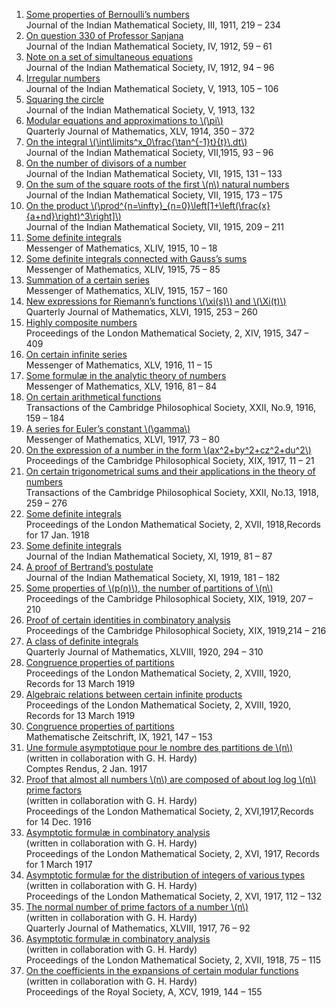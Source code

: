 <ol>
				<li class="paper">
					<a target="_blank" href="../Volumes/published/ram01.html">Some properties of Bernoulli’s numbers</a><br />
					<span class="itl">Journal of the Indian Mathematical Society, III, 1911, 219 &#x2013; 234</span>
				</li>
				<li class="paper">
					<a target="_blank" href="../Volumes/published/ram02.html">On question 330 of Professor Sanjana</a><br />
					<span class="itl">Journal of the Indian Mathematical Society, IV, 1912, 59 &#x2013; 61</span>
				</li>
				<li class="paper">
					<a target="_blank" href="../Volumes/published/ram03.html">Note on a set of simultaneous equations</a><br />
					<span class="itl">Journal of the Indian Mathematical Society, IV, 1912, 94 &#x2013; 96</span>
				</li>
				<li class="paper">
					<a target="_blank" href="../Volumes/published/ram04.html">Irregular numbers</a><br />
					<span class="itl">Journal of the Indian Mathematical Society, V, 1913, 105 &#x2013; 106</span>
				</li>
				<li class="paper">
					<a target="_blank" href="../Volumes/published/ram05.html">Squaring the circle</a><br />
					<span class="itl">Journal of the Indian Mathematical Society, V, 1913, 132</span>
				</li>
				<li class="paper">
					<a target="_blank" href="../Volumes/published/ram06.html">Modular equations and approximations to \(\pi\)</a><br />
					<span class="itl">Quarterly Journal of Mathematics, XLV, 1914, 350 &#x2013; 372</span>
				</li>
				<li class="paper">
					<a target="_blank" href="../Volumes/published/ram07.html">On the integral \(\int\limits^x_0\frac{\tan^{-1}t}{t}\,dt\)</a><br />
					<span class="itl">Journal of the Indian Mathematical Society, VII,1915, 93 &#x2013; 96</span>
				</li>
				<li class="paper">
					<a target="_blank" href="../Volumes/published/ram08.html">On the number of divisors of a number</a><br />
					<span class="itl">Journal of the Indian Mathematical Society, VII, 1915, 131 &#x2013; 133</span>
				</li>
				<li class="paper">
					<a target="_blank" href="../Volumes/published/ram09.html">On the sum of the square roots of the first \(n\) natural numbers</a><br />
					<span class="itl">Journal of the Indian Mathematical Society, VII, 1915, 173 &#x2013; 175</span>
				</li>
				<li class="paper">
					<a target="_blank" href="../Volumes/published/ram10.html">On the product \(\prod^{n=\infty}_{n=0}\left[1+\left(\frac{x}{a+nd}\right)^3\right]\)</a><br />
					<span class="itl">Journal of the Indian Mathematical Society, VII, 1915, 209 &#x2013; 211</span>
				</li>
				<li class="paper">
					<a target="_blank" href="../Volumes/published/ram11.html">Some definite integrals</a><br />
					<span class="itl">Messenger of Mathematics, XLIV, 1915, 10 &#x2013; 18</span>
				</li>
				<li class="paper">
					<a target="_blank" href="../Volumes/published/ram12.html">Some definite integrals connected with Gauss’s sums</a><br />
					<span class="itl">Messenger of Mathematics, XLIV, 1915, 75 &#x2013; 85</span>
				</li>
				<li class="paper">
					<a target="_blank" href="../Volumes/published/ram13.html">Summation of a certain series</a><br />
					<span class="itl">Messenger of Mathematics, XLIV, 1915, 157 &#x2013; 160</span>
				</li>
				<li class="paper">
					<a target="_blank" href="../Volumes/published/ram14.html">New expressions for Riemann’s functions \(\xi(s)\) and \(\Xi(t)\)</a><br />
					<span class="itl">Quarterly Journal of Mathematics, XLVI, 1915, 253 &#x2013; 260</span>
				</li>
				<li class="paper">
					<a target="_blank" href="../Volumes/published/ram15.html">Highly composite numbers</a><br />
					<span class="itl">Proceedings of the London Mathematical Society, 2, XIV, 1915, 347 &#x2013; 409</span>
				</li>
				<li class="paper">
					<a target="_blank" href="../Volumes/published/ram16.html">On certain infinite series</a><br />
					<span class="itl">Messenger of Mathematics, XLV, 1916, 11 &#x2013; 15</span>
				</li>
				<li class="paper">
					<a target="_blank" href="../Volumes/published/ram17.html">Some formulæ in the analytic theory of numbers</a><br />
					<span class="itl">Messenger of Mathematics, XLV, 1916, 81 &#x2013; 84</span>
				</li>
				<li class="paper">
					<a target="_blank" href="../Volumes/published/ram18.html">On certain arithmetical functions</a><br />
					<span class="itl">Transactions of the Cambridge Philosophical Society, XXII, No.9, 1916, 159 &#x2013; 184</span>
				</li>
				<li class="paper">
					<a target="_blank" href="../Volumes/published/ram19.html">A series for Euler’s constant \(\gamma\)</a><br />
					<span class="itl">Messenger of Mathematics, XLVI, 1917, 73 &#x2013; 80</span>
				</li>
				<li class="paper">
					<a target="_blank" href="../Volumes/published/ram20.html">On the expression of a number in the form \(ax^2+by^2+cz^2+du^2\)</a><br />
					<span class="itl">Proceedings of the Cambridge Philosophical Society, XIX, 1917, 11 &#x2013; 21</span>
				</li>
				<li class="paper">
					<a target="_blank" href="../Volumes/published/ram21.html">On certain trigonometrical sums and their applications in the theory of numbers</a><br />
					<span class="itl">Transactions of the Cambridge Philosophical Society, XXII, No.13, 1918, 259 &#x2013; 276</span>
				</li>
				<li class="paper">
					<a target="_blank" href="../Volumes/published/ram22.html">Some definite integrals</a><br />
					<span class="itl">Proceedings of the London Mathematical Society, 2, XVII, 1918,Records for 17 Jan. 1918</span>
				</li>
				<li class="paper">
					<a target="_blank" href="../Volumes/published/ram23.html">Some definite integrals</a><br />
					<span class="itl">Journal of the Indian Mathematical Society, XI, 1919, 81 &#x2013; 87</span>
				</li>
				<li class="paper">
					<a target="_blank" href="../Volumes/published/ram24.html">A proof of Bertrand’s postulate</a><br />
					<span class="itl">Journal of the Indian Mathematical Society, XI, 1919, 181 &#x2013; 182</span>
				</li>
				<li class="paper">
					<a target="_blank" href="../Volumes/published/ram25.html">Some properties of \(p(n)\), the number of partitions of \(n\)</a><br />
					<span class="itl">Proceedings of the Cambridge Philosophical Society, XIX, 1919, 207 &#x2013; 210</span>
				</li>
				<li class="paper">
					<a target="_blank" href="../Volumes/published/ram26.html">Proof of certain identities in combinatory analysis</a><br />
					<span class="itl">Proceedings of the Cambridge Philosophical Society, XIX, 1919,214 &#x2013; 216</span>
				</li>
				<li class="paper">
					<a target="_blank" href="../Volumes/published/ram27.html">A class of definite integrals</a><br />
					<span class="itl">Quarterly Journal of Mathematics, XLVIII, 1920, 294 &#x2013; 310</span>
				</li>
				<li class="paper">
					<a target="_blank" href="../Volumes/published/ram28.html">Congruence properties of partitions</a><br />
					<span class="itl">Proceedings of the London Mathematical Society, 2, XVIII, 1920, Records for 13 March 1919</span>
				</li>
				<li class="paper">
					<a target="_blank" href="../Volumes/published/ram29.html">Algebraic relations between certain infinite products</a><br />
					<span class="itl">Proceedings of the London Mathematical Society, 2, XVIII, 1920, Records for 13 March 1919</span>
				</li>
				<li class="paper">
					<a target="_blank" href="../Volumes/published/ram30.html">Congruence properties of partitions</a><br />
					<span class="itl">Mathematische Zeitschrift, IX, 1921, 147 &#x2013; 153</span>
				</li>
				<li class="paper">
					<a target="_blank" href="../Volumes/published/ram31.html">Une formule asymptotique pour le nombre des partitions de \(n\)</a><br />
					<span class="itl">(written in collaboration with G. H. Hardy)</span><br />
					<span class="itl">Comptes Rendus, 2 Jan. 1917</span>
				</li>
				<li class="paper">
					<a target="_blank" href="../Volumes/published/ram32.html">Proof that almost all numbers \(n\) are composed of about log log \(n\) prime factors</a><br />
					<span class="itl">(written in collaboration with G. H. Hardy)</span><br />
					<span class="itl">Proceedings of the London Mathematical Society, 2, XVI,1917,Records for 14 Dec. 1916</span>
				</li>
				<li class="paper">
					<a target="_blank" href="../Volumes/published/ram33.html">Asymptotic formulæ in combinatory analysis</a><br />
					<span class="itl">(written in collaboration with G. H. Hardy)</span><br />
					<span class="itl">Proceedings of the London Mathematical Society, 2, XVI, 1917, Records for 1 March 1917</span>
				</li>
				<li class="paper">
					<a target="_blank" href="../Volumes/published/ram34.html">Asymptotic formulæ for the distribution of integers of various types</a><br />
					<span class="itl">(written in collaboration with G. H. Hardy)</span><br />
					<span class="itl">Proceedings of the London Mathematical Society, 2, XVI, 1917, 112 &#x2013; 132</span>
				</li>
				<li class="paper">
					<a target="_blank" href="../Volumes/published/ram35.html">The normal number of prime factors of a number \(n\)</a><br />
					<span class="itl">(written in collaboration with G. H. Hardy)</span><br />
					<span class="itl">Quarterly Journal of Mathematics, XLVIII, 1917, 76 &#x2013; 92</span>
				</li>
				<li class="paper">
					<a target="_blank" href="../Volumes/published/ram36.html">Asymptotic formulæ in combinatory analysis</a><br />
					<span class="itl">(written in collaboration with G. H. Hardy)</span><br />
					<span class="itl">Proceedings of the London Mathematical Society, 2, XVII, 1918, 75 &#x2013; 115</span>
				</li>
				<li class="paper">
					<a target="_blank" href="../Volumes/published/ram37.html">On the coefficients in the expansions of certain modular functions</a><br />
					<span class="itl">(written in collaboration with G. H. Hardy)</span><br />
					<span class="itl">Proceedings of the Royal Society, A, XCV, 1919, 144 &#x2013; 155</span>
				</li>
			</ol>
